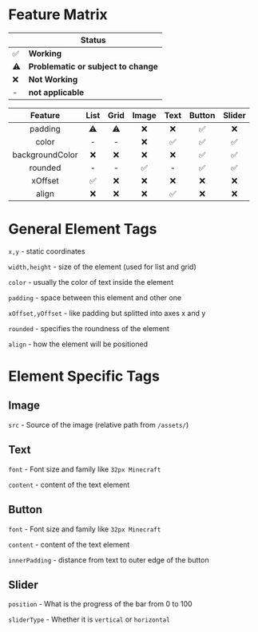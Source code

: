 # Feature Matrix

||Status|
|-|-------|
|✅|**Working**|
|⚠️|**Problematic or subject to change**|
|❌|**Not Working**|
|-| **not applicable**

|Feature|List|Grid|Image|Text|Button|Slider|
|:---:|:---:|:---:|:---:|:---:|:---:|:---:|
|padding|⚠️|⚠️|❌|❌|✅|❌|
|color|-|-|❌|✅|✅|✅|
|backgroundColor|❌|❌|❌|❌|✅|✅|
|rounded|-|-|✅|-|✅|✅|
|xOffset|✅|❌|❌|❌|❌|❌|
|align|❌|❌|❌|✅|❌|❌|

# General Element Tags
`x,y` - static coordinates

`width,height` - size of the element (used for list and grid)

`color` - usually the color of text inside the element

`padding` - space between this element and other one

`xOffset,yOffset` - like padding but splitted into axes x and y

`rounded` - specifies the roundness of the element

`align` - how the element will be positioned

# Element Specific Tags

## Image

`src` - Source of the image (relative path from `/assets/`)

## Text
`font` - Font size and family like `32px Minecraft`

`content` - content of the text element

## Button

`font` - Font size and family like `32px Minecraft`

`content` - content of the text element

`innerPadding` - distance from text to outer edge of the button

## Slider

`position` - What is the progress of the bar from 0 to 100

`sliderType` - Whether it is `vertical` or `horizontal`
